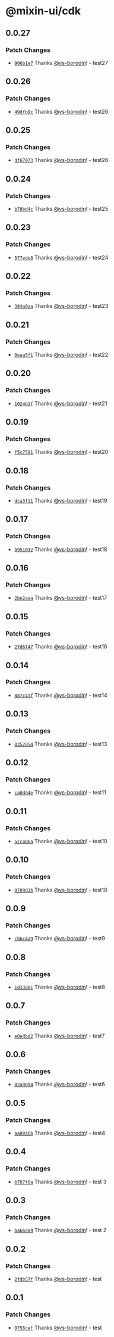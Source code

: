 # @mixin-ui/cdk

## 0.0.27

### Patch Changes

- [`906b1e7`](https://github.com/CORETEQ/mixin-ui/commit/906b1e7459b67b27a3799708dcb93029af23b533) Thanks [@vs-borodin](https://github.com/vs-borodin)! - test27

## 0.0.26

### Patch Changes

- [`49dfb9c`](https://github.com/CORETEQ/mixin-ui/commit/49dfb9ca5be0d1dd8100c8e1c516becf66bb389a) Thanks [@vs-borodin](https://github.com/vs-borodin)! - test26

## 0.0.25

### Patch Changes

- [`4f67073`](https://github.com/CORETEQ/mixin-ui/commit/4f67073fe7e74c4e194abdf16b30b4f8fdd8f9d7) Thanks [@vs-borodin](https://github.com/vs-borodin)! - test26

## 0.0.24

### Patch Changes

- [`b78bd4c`](https://github.com/CORETEQ/mixin-ui/commit/b78bd4c9b80907dd36954bf16f71318a994a1e25) Thanks [@vs-borodin](https://github.com/vs-borodin)! - test25

## 0.0.23

### Patch Changes

- [`577ede8`](https://github.com/CORETEQ/mixin-ui/commit/577ede84b58184015cd735d9db4af73fcca78da6) Thanks [@vs-borodin](https://github.com/vs-borodin)! - test24

## 0.0.22

### Patch Changes

- [`384a0aa`](https://github.com/CORETEQ/mixin-ui/commit/384a0aac3cc7570c29d959c90a13d2d2281b826b) Thanks [@vs-borodin](https://github.com/vs-borodin)! - test23

## 0.0.21

### Patch Changes

- [`0eaa5f1`](https://github.com/CORETEQ/mixin-ui/commit/0eaa5f15d7a4e341596b43bf1d3473245950873a) Thanks [@vs-borodin](https://github.com/vs-borodin)! - test22

## 0.0.20

### Patch Changes

- [`1024b1f`](https://github.com/CORETEQ/mixin-ui/commit/1024b1f49bf036b69cd89f7e11ea7aa23d7ca346) Thanks [@vs-borodin](https://github.com/vs-borodin)! - test21

## 0.0.19

### Patch Changes

- [`f5c7591`](https://github.com/CORETEQ/mixin-ui/commit/f5c75910baa6c3b1b09f7fce90f96be9a55492d5) Thanks [@vs-borodin](https://github.com/vs-borodin)! - test20

## 0.0.18

### Patch Changes

- [`dca3f11`](https://github.com/CORETEQ/mixin-ui/commit/dca3f1136742e96d3e01cd2696fa08654ad02a77) Thanks [@vs-borodin](https://github.com/vs-borodin)! - test19

## 0.0.17

### Patch Changes

- [`b951032`](https://github.com/CORETEQ/mixin-ui/commit/b9510322d1081b0c8b1ceb0c3fe57acefee46158) Thanks [@vs-borodin](https://github.com/vs-borodin)! - test18

## 0.0.16

### Patch Changes

- [`2be2aaa`](https://github.com/CORETEQ/mixin-ui/commit/2be2aaa1ca07a4abd6dd2c76356917a5ca3378b3) Thanks [@vs-borodin](https://github.com/vs-borodin)! - test17

## 0.0.15

### Patch Changes

- [`27d6f47`](https://github.com/CORETEQ/mixin-ui/commit/27d6f47cdf6be9c3b254972dc10847d99f3d5941) Thanks [@vs-borodin](https://github.com/vs-borodin)! - test16

## 0.0.14

### Patch Changes

- [`887c43f`](https://github.com/CORETEQ/mixin-ui/commit/887c43f0f797bd8c133d046dc2bd326801fcd72e) Thanks [@vs-borodin](https://github.com/vs-borodin)! - test14

## 0.0.13

### Patch Changes

- [`0352854`](https://github.com/CORETEQ/mixin-ui/commit/035285443a8d27b803d4f3966755996a0205788a) Thanks [@vs-borodin](https://github.com/vs-borodin)! - test13

## 0.0.12

### Patch Changes

- [`ca0db4e`](https://github.com/CORETEQ/mixin-ui/commit/ca0db4e3f0daf8dbbd2061bf2bc45b6ad83bfaab) Thanks [@vs-borodin](https://github.com/vs-borodin)! - test11

## 0.0.11

### Patch Changes

- [`5cc486a`](https://github.com/CORETEQ/mixin-ui/commit/5cc486ad05ee6916fbd0036d8d17ceec13276a9a) Thanks [@vs-borodin](https://github.com/vs-borodin)! - test10

## 0.0.10

### Patch Changes

- [`870901b`](https://github.com/CORETEQ/mixin-ui/commit/870901be2c37ee96199248625a7fcef5f6fe079f) Thanks [@vs-borodin](https://github.com/vs-borodin)! - test10

## 0.0.9

### Patch Changes

- [`cbbc4a9`](https://github.com/CORETEQ/mixin-ui/commit/cbbc4a98f10347469140e8c42d7010c6531301e7) Thanks [@vs-borodin](https://github.com/vs-borodin)! - test9

## 0.0.8

### Patch Changes

- [`1d33081`](https://github.com/CORETEQ/mixin-ui/commit/1d330814728e572543c1e9b6fc699c38df91c971) Thanks [@vs-borodin](https://github.com/vs-borodin)! - test8

## 0.0.7

### Patch Changes

- [`e0edbd2`](https://github.com/CORETEQ/mixin-ui/commit/e0edbd29645d2aa210e6e63943bb0a9606909184) Thanks [@vs-borodin](https://github.com/vs-borodin)! - test7

## 0.0.6

### Patch Changes

- [`82a9094`](https://github.com/CORETEQ/mixin-ui/commit/82a909452f95f723aeeced7c1dc27112a615a2a1) Thanks [@vs-borodin](https://github.com/vs-borodin)! - test6

## 0.0.5

### Patch Changes

- [`aa0846b`](https://github.com/CORETEQ/mixin-ui/commit/aa0846be30ef2b4a3eae5cea5330afef1649e974) Thanks [@vs-borodin](https://github.com/vs-borodin)! - test4

## 0.0.4

### Patch Changes

- [`b707f6a`](https://github.com/CORETEQ/mixin-ui/commit/b707f6ae0760f2bc69314c2ecda080f13ce0ac8e) Thanks [@vs-borodin](https://github.com/vs-borodin)! - test 3

## 0.0.3

### Patch Changes

- [`ba66da9`](https://github.com/CORETEQ/mixin-ui/commit/ba66da9fef5feaa76043e44685706a6803056b8f) Thanks [@vs-borodin](https://github.com/vs-borodin)! - test 2

## 0.0.2

### Patch Changes

- [`2fdb57f`](https://github.com/CORETEQ/mixin-ui/commit/2fdb57f26979347e5c71ac73dfd36f45ea1690de) Thanks [@vs-borodin](https://github.com/vs-borodin)! - test

## 0.0.1

### Patch Changes

- [`0756cef`](https://github.com/CORETEQ/mixin-ui/commit/0756cefe11162e7f4fbc1138bdc7abc6a1c4a592) Thanks [@vs-borodin](https://github.com/vs-borodin)! - test
